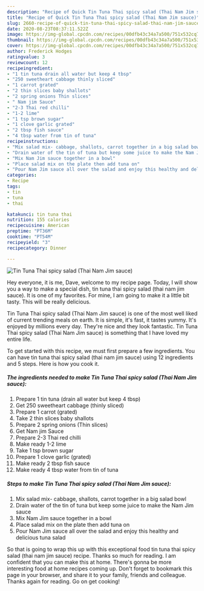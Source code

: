 ```yaml
---
description: "Recipe of Quick Tin Tuna Thai spicy salad (Thai Nam Jim sauce)"
title: "Recipe of Quick Tin Tuna Thai spicy salad (Thai Nam Jim sauce)"
slug: 2660-recipe-of-quick-tin-tuna-thai-spicy-salad-thai-nam-jim-sauce
date: 2020-08-23T08:37:11.522Z
image: https://img-global.cpcdn.com/recipes/00dfb43c34a7a500/751x532cq70/tin-tuna-thai-spicy-salad-thai-nam-jim-sauce-recipe-main-photo.jpg
thumbnail: https://img-global.cpcdn.com/recipes/00dfb43c34a7a500/751x532cq70/tin-tuna-thai-spicy-salad-thai-nam-jim-sauce-recipe-main-photo.jpg
cover: https://img-global.cpcdn.com/recipes/00dfb43c34a7a500/751x532cq70/tin-tuna-thai-spicy-salad-thai-nam-jim-sauce-recipe-main-photo.jpg
author: Frederick Hodges
ratingvalue: 3
reviewcount: 12
recipeingredient:
- "1 tin tuna drain all water but keep 4 tbsp"
- "250 sweetheart cabbage thinly sliced"
- "1 carrot grated"
- "2 thin slices baby shallots"
- "2 spring onions Thin slices"
- " Nam jim Sauce"
- "2-3 Thai red chilli"
- "1-2 lime"
- "1 tsp brown sugar"
- "1 clove garlic grated"
- "2 tbsp fish sauce"
- "4 tbsp water from tin of tuna"
recipeinstructions:
- "Mix salad mix- cabbage, shallots, carrot together in a big salad bowl"
- "Drain water of the tin of tuna but keep some juice to make the Nam Jim sauce"
- "Mix Nam Jim sauce together in a bowl"
- "Place salad mix on the plate then add tuna on"
- "Pour Nam Jim sauce all over the salad and enjoy this healthy and delicious tuna salad"
categories:
- Recipe
tags:
- tin
- tuna
- thai

katakunci: tin tuna thai 
nutrition: 155 calories
recipecuisine: American
preptime: "PT36M"
cooktime: "PT54M"
recipeyield: "3"
recipecategory: Dinner

---
```



![Tin Tuna Thai spicy salad (Thai Nam Jim sauce)](https://img-global.cpcdn.com/recipes/00dfb43c34a7a500/751x532cq70/tin-tuna-thai-spicy-salad-thai-nam-jim-sauce-recipe-main-photo.jpg)

Hey everyone, it is me, Dave, welcome to my recipe page. Today, I will show you a way to make a special dish, tin tuna thai spicy salad (thai nam jim sauce). It is one of my favorites. For mine, I am going to make it a little bit tasty. This will be really delicious.

Tin Tuna Thai spicy salad (Thai Nam Jim sauce) is one of the most well liked of current trending meals on earth. It is simple, it's fast, it tastes yummy. It's enjoyed by millions every day. They're nice and they look fantastic. Tin Tuna Thai spicy salad (Thai Nam Jim sauce) is something that I have loved my entire life.




To get started with this recipe, we must first prepare a few ingredients. You can have tin tuna thai spicy salad (thai nam jim sauce) using 12 ingredients and 5 steps. Here is how you cook it.

<!--inarticleads1-->

##### The ingredients needed to make Tin Tuna Thai spicy salad (Thai Nam Jim sauce):

1. Prepare 1 tin tuna (drain all water but keep 4 tbsp)
1. Get 250 sweetheart cabbage (thinly sliced)
1. Prepare 1 carrot (grated)
1. Take 2 thin slices baby shallots
1. Prepare 2 spring onions (Thin slices)
1. Get  Nam jim Sauce
1. Prepare 2-3 Thai red chilli
1. Make ready 1-2 lime
1. Take 1 tsp brown sugar
1. Prepare 1 clove garlic (grated)
1. Make ready 2 tbsp fish sauce
1. Make ready 4 tbsp water from tin of tuna




<!--inarticleads2-->

##### Steps to make Tin Tuna Thai spicy salad (Thai Nam Jim sauce):

1. Mix salad mix- cabbage, shallots, carrot together in a big salad bowl
1. Drain water of the tin of tuna but keep some juice to make the Nam Jim sauce
1. Mix Nam Jim sauce together in a bowl
1. Place salad mix on the plate then add tuna on
1. Pour Nam Jim sauce all over the salad and enjoy this healthy and delicious tuna salad




So that is going to wrap this up with this exceptional food tin tuna thai spicy salad (thai nam jim sauce) recipe. Thanks so much for reading. I am confident that you can make this at home. There's gonna be more interesting food at home recipes coming up. Don't forget to bookmark this page in your browser, and share it to your family, friends and colleague. Thanks again for reading. Go on get cooking!
